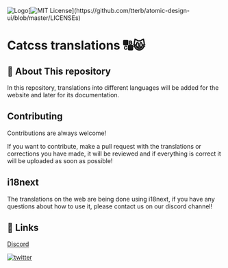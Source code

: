 ![Logo](https://i.postimg.cc/MTH7FNMq/logocontitulo.png)[![MIT License](https://img.shields.io/apm/l/atomic-design-ui.svg?)](https://github.com/tterb/atomic-design-ui/blob/master/LICENSEs)

  
# Catcss translations 🔠😸

  
## 🚀 About This repository

In this repository, translations into different languages will be added for the website and later for its documentation.
  
## Contributing

Contributions are always welcome!

If you want to contribute, make a pull request with the translations or corrections you have made, it will be reviewed and if everything is correct it will be uploaded as soon as possible!



  
## i18next

The translations on the web are being done using i18next, if you have any questions about how to use it, please contact us on our discord channel!


## 🔗 Links
[Discord](https://discord.gg/RwZ3BWgsGz)

[![twitter](https://img.shields.io/badge/twitter-1DA1F2?style=for-the-badge&logo=twitter&logoColor=white)](https://twitter.com/RuizSantaclara)

  
  
